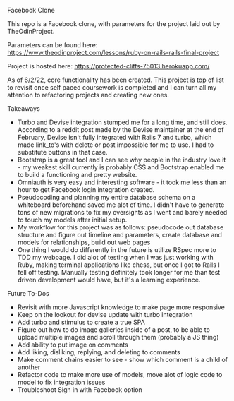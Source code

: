 Facebook Clone

This repo is a Facebook clone, with parameters for the project laid out by TheOdinProject.

Parameters can be found here: https://www.theodinproject.com/lessons/ruby-on-rails-rails-final-project

Project is hosted here: https://protected-cliffs-75013.herokuapp.com/

As of 6/2/22, core functionality has been created. This project is top of list to revisit once self paced coursework is completed and I can turn all my attention to refactoring projects and creating new ones.

Takeaways
- Turbo and Devise integration stumped me for a long time, and still does. According to a reddit post made by the Devise maintainer at the end of February, Devise isn't fully integrated with Rails 7 and turbo, which made link_to's with delete or post impossible for me to use. I had to substitute buttons in that case.
- Bootstrap is a great tool and I can see why people in the industry love it - my weakest skill currently is probably CSS and Bootstrap enabled me to build a functioning and pretty website.
- Omniauth is very easy and interesting software - it took me less than an hour to get Facebook login integration created.
- Pseudocoding and planning my entire database schema on a whiteboard beforehand saved me alot of time. I didn't have to generate tons of new migrations to fix my oversights as I went and barely needed to touch my models after initial setup.
- My workflow for this project was as follows: pseudocode out database structure and figure out timeline and parameters, create database and models for relationships, build out web pages
- One thing I would do differently in the future is utilize RSpec more to TDD my webpage. I did alot of testing when I was just working with Ruby, making terminal applications like chess, but once I got to Rails I fell off testing. Manually testing definitely took longer for me than test driven development would have, but it's a learning experience.

Future To-Dos
- Revisit with more Javascript knowledge to make page more responsive
- Keep on the lookout for devise update with turbo integration
- Add turbo and stimulus to create a true SPA
- Figure out how to do image galleries inside of a post, to be able to upload multiple images and scroll through them (probably a JS thing)
- Add ability to put image on comments
- Add liking, disliking, replying, and deleting to comments
- Make comment chains easier to see - show which comment is a child of another
- Refactor code to make more use of models, move alot of logic code to model to fix integration issues
- Troubleshoot Sign in with Facebook option
